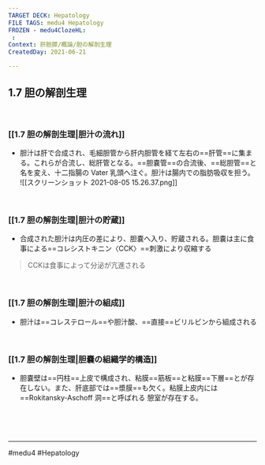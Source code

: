```yaml
---
TARGET DECK: Hepatology
FILE TAGS: medu4 Hepatology
FROZEN - medu4ClozeHL:
 : 
Context: 肝胆膵/概論/胆の解剖生理
CreatedDay: 2021-06-21

---
```


## 1.7 胆の解剖生理

<br>

### [[1.7 胆の解剖生理|胆汁の流れ]]
* 胆汁は肝で合成され、毛細胆管から肝内胆管を経て左右の==肝管==に集まる。これらが合流し、総肝管となる。==胆嚢管==の合流後、==総胆管==と名を変え、十二指腸の Vater 乳頭へ注ぐ。胆汁は腸内での脂肪吸収を担う。
![[スクリーンショット 2021-08-05 15.26.37.png]]
<!--ID: 1624766942203-->


<br>

### [[1.7 胆の解剖生理|胆汁の貯蔵]]
* 合成された胆汁は内圧の差により、胆嚢へ入り、貯蔵される。胆嚢は主に食事による==コレシストキニン〈CCK〉==刺激により収縮する
<!--ID: 1624766942208-->

> CCKは食事によって分泌が亢進される

<br>

### [[1.7 胆の解剖生理|胆汁の組成]]
* 胆汁は==コレステロール==や胆汁酸、==直接==ビリルビンから組成される
<!--ID: 1624766942213-->


<br>

### [[1.7 胆の解剖生理|胆嚢の組織学的構造]]
* 胆嚢壁は==円柱==上皮で構成され、粘膜==筋板==と粘膜==下層==とが存在しない。また、肝底部では==漿膜==も欠く。粘膜上皮内には ==Rokitansky-Aschoff 洞==と呼ばれる 憩室が存在する。
 
<!--ID: 1624766942219-->


<br><br><br>

---
#medu4 #Hepatology 
